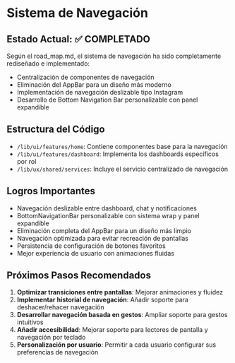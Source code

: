 # Sistema de Navegación

## Estado Actual: ✅ COMPLETADO

Según el road_map.md, el sistema de navegación ha sido completamente rediseñado e implementado:

- Centralización de componentes de navegación
- Eliminación del AppBar para un diseño más moderno
- Implementación de navegación deslizable tipo Instagram
- Desarrollo de Bottom Navigation Bar personalizable con panel expandible

## Estructura del Código

- `/lib/ui/features/home`: Contiene componentes base para la navegación
- `/lib/ui/features/dashboard`: Implementa los dashboards específicos por rol
- `/lib/ux/shared/services`: Incluye el servicio centralizado de navegación

## Logros Importantes

- Navegación deslizable entre dashboard, chat y notificaciones
- BottomNavigationBar personalizable con sistema wrap y panel expandible
- Eliminación completa del AppBar para un diseño más limpio
- Navegación optimizada para evitar recreación de pantallas
- Persistencia de configuración de botones favoritos
- Mejor experiencia de usuario con animaciones fluidas

## Próximos Pasos Recomendados

1. **Optimizar transiciones entre pantallas**: Mejorar animaciones y fluidez
2. **Implementar historial de navegación**: Añadir soporte para deshacer/rehacer navegación
3. **Desarrollar navegación basada en gestos**: Ampliar soporte para gestos intuitivos
4. **Añadir accesibilidad**: Mejorar soporte para lectores de pantalla y navegación por teclado
5. **Personalización por usuario**: Permitir a cada usuario configurar sus preferencias de navegación 